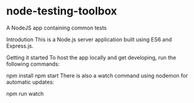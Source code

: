 # node-testing-toolbox
A NodeJS app containing common tests

Introdution
This is a Node.js server application built using ES6 and Express.js.

Getting it started
To host the app locally and get developing, run the following commands:

npm install
npm start
There is also a watch command using nodemon for automatic updates:

npm run watch
